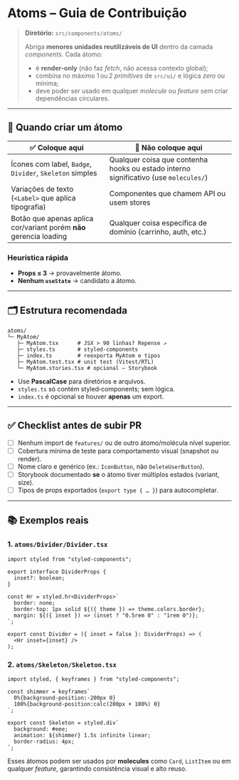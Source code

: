 # Atoms – Guia de Contribuição

> **Diretório:** `src/components/atoms/`
>
> Abriga **menores unidades reutilizáveis de UI** dentro da camada _components_.
> Cada átomo:
>
> - é **render‑only** (não faz _fetch_, não acessa contexto global);
> - combina no máximo 1 ou 2 _primitives_ de `src/ui/` e lógica _zero_ ou mínima;
> - deve poder ser usado em qualquer _molecule_ ou _feature_ sem criar dependências circulares.

---

## 📐 Quando criar um átomo

| ✅ Coloque aqui                                                    | 🚫 Não coloque aqui                                                                  |
| ------------------------------------------------------------------ | ------------------------------------------------------------------------------------ |
| Ícones com label, `Badge`, `Divider`, `Skeleton` simples           | Qualquer coisa que contenha hooks ou estado interno significativo (use `molecules/`) |
| Variações de texto (`<Label>` que aplica tipografia)               | Componentes que chamem API ou usem stores                                            |
| Botão que apenas aplica cor/variant porém **não** gerencia loading | Qualquer coisa específica de domínio (carrinho, auth, etc.)                          |

### Heurística rápida

- **Props ≤ 3** → provavelmente átomo.
- **Nenhum `useState`** → candidato a átomo.

---

## 🗂️ Estrutura recomendada

```
atoms/
└─ MyAtom/
   ├─ MyAtom.tsx      # JSX > 90 linhas? Repense ↗
   ├─ styles.ts       # styled-components
   ├─ index.ts        # reexporta MyAtom e tipos
   ├─ MyAtom.test.tsx # unit test (Vitest/RTL)
   └─ MyAtom.stories.tsx # opcional – Storybook
```

- Use **PascalCase** para diretórios e arquivos.
- `styles.ts` só contém styled‑components; sem lógica.
- `index.ts` é opcional se houver **apenas** um export.

---

## ✅ Checklist antes de subir PR

- [ ] Nenhum import de `features/` ou de outro átomo/molécula nível superior.
- [ ] Cobertura mínima de teste para comportamento visual (snapshot ou render).
- [ ] Nome claro e genérico (ex.: `IconButton`, não `DeleteUserButton`).
- [ ] Storybook documentado **se** o átomo tiver múltiplos estados (variant, size).
- [ ] Tipos de props exportados (`export type { … }`) para autocompletar.

---

## 📚 Exemplos reais

### 1. `atoms/Divider/Divider.tsx`

```tsx
import styled from "styled-components";

export interface DividerProps {
  inset?: boolean;
}

const Hr = styled.hr<DividerProps>`
  border: none;
  border-top: 1px solid ${({ theme }) => theme.colors.border};
  margin: ${({ inset }) => (inset ? "0.5rem 0" : "1rem 0")};
`;

export const Divider = ({ inset = false }: DividerProps) => (
  <Hr inset={inset} />
);
```

### 2. `atoms/Skeleton/Skeleton.tsx`

```tsx
import styled, { keyframes } from "styled-components";

const shimmer = keyframes`
  0%{background-position:-200px 0}
  100%{background-position:calc(200px + 100%) 0}
`;

export const Skeleton = styled.div`
  background: #eee;
  animation: ${shimmer} 1.5s infinite linear;
  border-radius: 4px;
`;
```

Esses átomos podem ser usados por **molecules** como `Card`, `ListItem` ou em qualquer _feature_, garantindo consistência visual e alto reuso.
